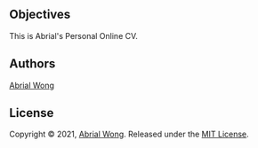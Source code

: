 ## Objectives
This is Abrial's Personal Online CV.

## Authors
<a href="https://github.com/AbrialWong">Abrial Wong</a>

## License
Copyright © 2021, [Abrial Wong](https://github.com/AbrialWong).
Released under the [MIT License](LICENSE).
